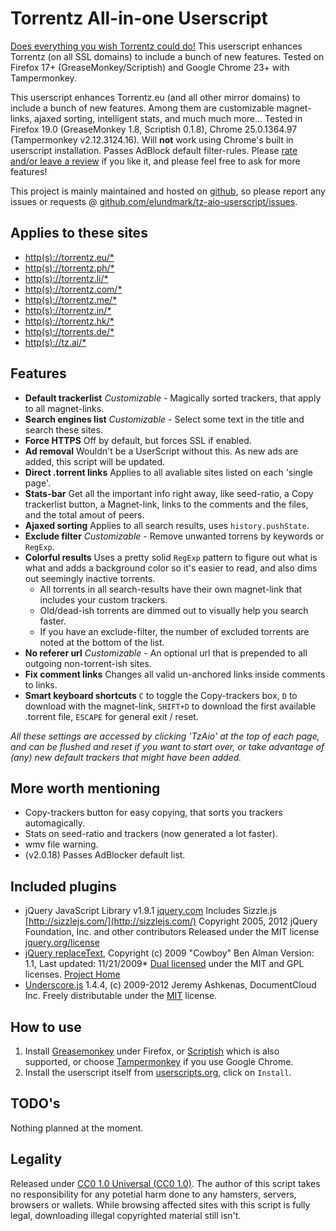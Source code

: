 Torrentz All-in-one Userscript
==============================

[Does everything you wish Torrentz could do!](http://userscripts.org/scripts/show/125001)
This userscript enhances Torrentz (on all SSL domains) to include a bunch of new features. Tested on Firefox 17+ (GreaseMonkey/Scriptish) and Google Chrome 23+ with Tampermonkey.

This userscript enhances Torrentz.eu (and all other mirror domains) to include a bunch of new features. Among them are customizable magnet-links, ajaxed sorting, intelligent stats, and much much more... Tested in Firefox 19.0 (GreaseMonkey 1.8, Scriptish 0.1.8), Chrome 25.0.1364.97 (Tampermonkey v2.12.3124.16). Will __not__ work using Chrome's built in userscript installation. Passes AdBlock default filter-rules.
Please [rate and/or leave a review](https://userscripts.org/scripts/reviews/125001) if you like it, and please feel free to ask for more features!

This project is mainly maintained and hosted on [github](https://github.com/elundmark/tz-aio-userscript/), so please report any issues or requests @ [github.com/elundmark/tz-aio-userscript/issues](https://github.com/elundmark/tz-aio-userscript/issues).

Applies to these sites
----------------------

* [http(s)://torrentz.eu/*](https://torrentz.eu/)
* [http(s)://torrentz.ph/*](https://torrentz.ph/)
* [http(s)://torrentz.li/*](https://torrentz.li/)
* [http(s)://torrentz.com/*](https://torrentz.com/)
* [http(s)://torrentz.me/*](https://torrentz.me/)
* [http(s)://torrentz.in/*](https://torrentz.in/)
* [http(s)://torrentz.hk/*](https://torrentz.hk/)
* [http(s)://torrents.de/*](https://torrents.de/)
* [http(s)://tz.ai/*](https://tz.ai/)

Features
--------

* **Default trackerlist**  _Customizable_ - Magically sorted trackers, that apply to all magnet-links.
* **Search engines list**  _Customizable_ - Select some text in the title and search these sites.
* **Force HTTPS**  Off by default, but forces SSL if enabled.
* **Ad removal**  Wouldn't be a UserScript without this. As new ads are added, this script will be updated.
* **Direct .torrent links**  Applies to all avaliable sites listed on each 'single page'.
* **Stats-bar**  Get all the important info right away, like seed-ratio, a Copy trackerlist button, a Magnet-link, links to the comments and the files, and the total amout of peers.
* **Ajaxed sorting**  Applies to all search results, uses `history.pushState`.
* **Exclude filter**  _Customizable_ - Remove unwanted torrens by keywords or `RegExp`.
* **Colorful results**  Uses a pretty solid `RegExp` pattern to figure out what is what and adds a background color so it's easier to read, and also dims out seemingly inactive torrents.
    * All torrents in all search-results have their own magnet-link that includes your custom trackers.
    * Old/dead-ish torrents are dimmed out to visually help you search faster.
    * If you have an exclude-filter, the number of excluded torrents are noted at the bottom of the list.
* **No referer url**  _Customizable_ - An optional url that is prepended to all outgoing non-torrent-ish sites.
* **Fix comment links**  Changes all valid un-anchored links inside comments to links.
* **Smart keyboard shortcuts**  `C` to toggle the Copy-trackers box, `D` to download with the magnet-link, `SHIFT+D` to download the first available .torrent file, `ESCAPE` for general exit / reset.

_All these settings are accessed by clicking 'TzAio' at the top of each page, and can be flushed and reset if you want to start over, or take advantage of (any) new default trackers that might have been added._

More worth mentioning
---------------------

* Copy-trackers button for easy copying, that sorts you trackers automagically.
* Stats on seed-ratio and trackers (now generated a lot faster).
* wmv file warning.
* (v2.0.18) Passes AdBlocker default list.

Included plugins
----------------
* jQuery JavaScript Library v1.9.1
  [jquery.com](http://jquery.com/)
  Includes Sizzle.js
  [http://sizzlejs.com/](http://sizzlejs.com/)
  Copyright 2005, 2012 jQuery Foundation, Inc. and other contributors
  Released under the MIT license
  [jquery.org/license](http://jquery.org/license)
* [jQuery replaceText](http://github.com/cowboy/jquery-replacetext/), Copyright (c) 2009 "Cowboy" Ben Alman
  Version: 1.1, Last updated: 11/21/2009*
  [Dual licensed](http://benalman.com/about/license/) under the MIT and GPL licenses.
  [Project Home](http://benalman.com/projects/jquery-replacetext-plugin/)
* [Underscore.js](http://underscorejs.org/) 1.4.4, (c) 2009-2012 Jeremy Ashkenas, DocumentCloud Inc.
  Freely distributable under the [MIT](http://www.opensource.org/licenses/mit-license.php) license.

How to use
----------

1. Install [Greasemonkey](https://addons.mozilla.org/en-US/firefox/addon/greasemonkey/) under Firefox, or [Scriptish](https://addons.mozilla.org/en-US/firefox/addon/scriptish/) which is also supported, or choose [Tampermonkey](https://chrome.google.com/webstore/detail/dhdgffkkebhmkfjojejmpbldmpobfkfo) if you use Google Chrome.
2. Install the userscript itself from [userscripts.org](http://userscripts.org/scripts/show/125001), click on `Install`.

TODO's
------

Nothing planned at the moment.

Legality
--------

Released under [CC0 1.0 Universal (CC0 1.0)](http://creativecommons.org/publicdomain/zero/1.0/).
The author of this script takes no responsibility for any potetial harm done to any hamsters, servers, browsers or wallets. While browsing affected sites with this script is fully legal, downloading illegal copyrighted material still isn't.
